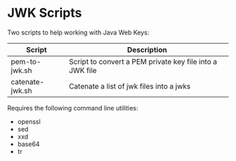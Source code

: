 # JWK Scripts

Two scripts to help working with Java Web Keys:

| Script          | Description                                              |
|-----------------|----------------------------------------------------------|
| pem-to-jwk.sh   | Script to convert a PEM private key file into a JWK file |
| catenate-jwk.sh | Catenate a list of jwk files into a jwks                 |

Requires the following command line utilities:

- openssl
- sed
- xxd
- base64
- tr
